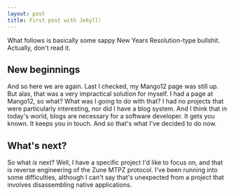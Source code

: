 ```yaml
---
layout: post
title: First post with Jekyll!
---
```


What follows is basically some sappy New Years Resolution-type bullshit.
Actually, don't read it.

New beginnings
--------------

And so here we are again. Last I checked, my Mango12 page was still up. 
But alas, that was a very impractical solution for myself. I had a page 
at Mango12, so what? What was I going to do with that? I had no projects
that were particularly interesting, nor did I have a blog system. And
I think that in today's world, blogs are necessary for a software
developer. It gets you known. It keeps you in touch. And so that's what
I've decided to do now.

What's next?
------------

So what *is* next? Well, I have a specific project I'd like to focus on, and
that is reverse engineering of the Zune MTPZ protocol. I've been running into
some difficulties, although I can't say that's unexpected from a project that
involves disassembling native applications.
